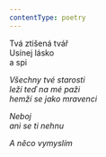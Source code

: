 ```yaml
---
contentType: poetry
---
```


<section>

Tvá ztišená tvář  
Usínej lásko  
a spi

_Všechny tvé starosti  
leží teď na mé paži  
hemží se jako mravenci_

</section>

<section>

_Neboj  
ani se ti nehnu_

</section>

<section>

_A něco vymyslím_

</section>
